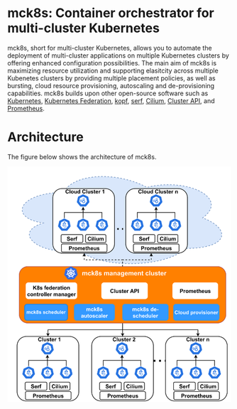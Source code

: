 # mck8s: Container orchestrator for multi-cluster Kubernetes

mck8s, short for multi-cluster Kubernetes, allows you to automate the deployment of multi-cluster applications on multiple Kubernetes clusters by offering enhanced configuration possibilities. The main aim of mck8s is maximizing resource utilization and supporting elasitcity across multiple Kubenetes clusters by providing multiple placement policies, as well as bursting, cloud resource provisioning, autoscaling and de-provisioning capabilities. mck8s builds upon other open-source software such as [Kubernetes], [Kubernetes Federation], [kopf], [serf], [Cilium], [Cluster API], and [Prometheus]. 

# Architecture

The figure below shows the architecture of mck8s.

<p align="center"><img src="docs/images/mck8s_architecture.png" width="711"></p>

[Kubernetes]: https://github.com/kubernetes/kubernetes
[Kubernetes Federation]: https://github.com/kubernetes-sigs/kubefed
[kopf]: https://github.com/nolar/kopf
[serf]: https://github.com/hashicorp/serf
[Cilium]: https://github.com/cilium/cilium
[Cluster API]: https://github.com/kubernetes-sigs/cluster-api
[Prometheus]: https://github.com/prometheus/prometheus
